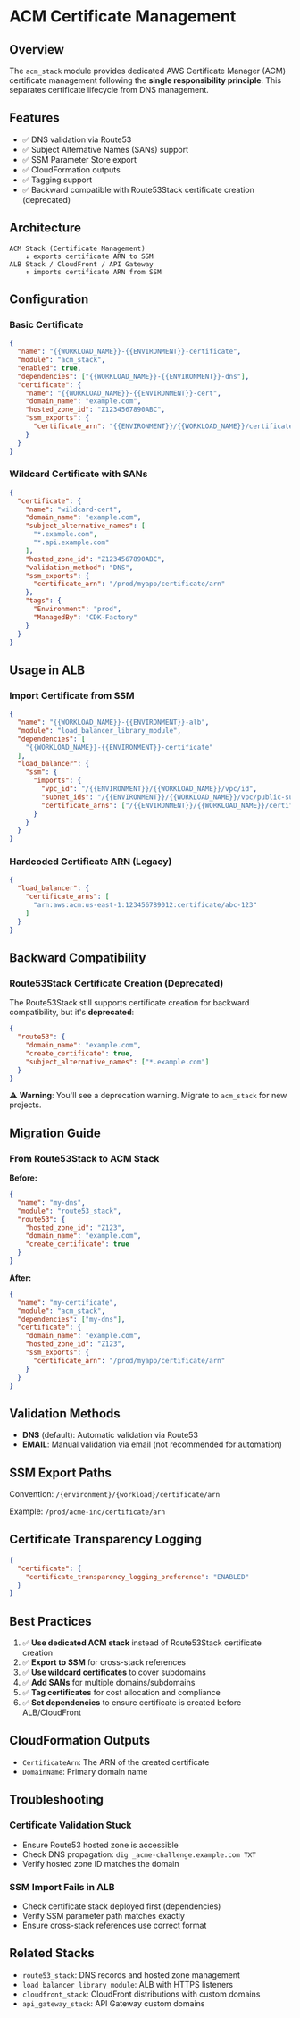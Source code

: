 # ACM Certificate Management

## Overview

The `acm_stack` module provides dedicated AWS Certificate Manager (ACM) certificate management following the **single responsibility principle**. This separates certificate lifecycle from DNS management.

## Features

- ✅ DNS validation via Route53
- ✅ Subject Alternative Names (SANs) support
- ✅ SSM Parameter Store export
- ✅ CloudFormation outputs
- ✅ Tagging support
- ✅ Backward compatible with Route53Stack certificate creation (deprecated)

## Architecture

```
ACM Stack (Certificate Management)
    ↓ exports certificate ARN to SSM
ALB Stack / CloudFront / API Gateway
    ↑ imports certificate ARN from SSM
```

## Configuration

### Basic Certificate

```json
{
  "name": "{{WORKLOAD_NAME}}-{{ENVIRONMENT}}-certificate",
  "module": "acm_stack",
  "enabled": true,
  "dependencies": ["{{WORKLOAD_NAME}}-{{ENVIRONMENT}}-dns"],
  "certificate": {
    "name": "{{WORKLOAD_NAME}}-{{ENVIRONMENT}}-cert",
    "domain_name": "example.com",
    "hosted_zone_id": "Z1234567890ABC",
    "ssm_exports": {
      "certificate_arn": "{{ENVIRONMENT}}/{{WORKLOAD_NAME}}/certificate/arn"
    }
  }
}
```

### Wildcard Certificate with SANs

```json
{
  "certificate": {
    "name": "wildcard-cert",
    "domain_name": "example.com",
    "subject_alternative_names": [
      "*.example.com",
      "*.api.example.com"
    ],
    "hosted_zone_id": "Z1234567890ABC",
    "validation_method": "DNS",
    "ssm_exports": {
      "certificate_arn": "/prod/myapp/certificate/arn"
    },
    "tags": {
      "Environment": "prod",
      "ManagedBy": "CDK-Factory"
    }
  }
}
```

## Usage in ALB

### Import Certificate from SSM

```json
{
  "name": "{{WORKLOAD_NAME}}-{{ENVIRONMENT}}-alb",
  "module": "load_balancer_library_module",
  "dependencies": [
    "{{WORKLOAD_NAME}}-{{ENVIRONMENT}}-certificate"
  ],
  "load_balancer": {
    "ssm": {
      "imports": {
        "vpc_id": "/{{ENVIRONMENT}}/{{WORKLOAD_NAME}}/vpc/id",
        "subnet_ids": "/{{ENVIRONMENT}}/{{WORKLOAD_NAME}}/vpc/public-subnet-ids",
        "certificate_arns": ["/{{ENVIRONMENT}}/{{WORKLOAD_NAME}}/certificate/arn"]
      }
    }
  }
}
```

### Hardcoded Certificate ARN (Legacy)

```json
{
  "load_balancer": {
    "certificate_arns": [
      "arn:aws:acm:us-east-1:123456789012:certificate/abc-123"
    ]
  }
}
```

## Backward Compatibility

### Route53Stack Certificate Creation (Deprecated)

The Route53Stack still supports certificate creation for backward compatibility, but it's **deprecated**:

```json
{
  "route53": {
    "domain_name": "example.com",
    "create_certificate": true,
    "subject_alternative_names": ["*.example.com"]
  }
}
```

⚠️ **Warning**: You'll see a deprecation warning. Migrate to `acm_stack` for new projects.

## Migration Guide

### From Route53Stack to ACM Stack

**Before:**
```json
{
  "name": "my-dns",
  "module": "route53_stack",
  "route53": {
    "hosted_zone_id": "Z123",
    "domain_name": "example.com",
    "create_certificate": true
  }
}
```

**After:**
```json
{
  "name": "my-certificate",
  "module": "acm_stack",
  "dependencies": ["my-dns"],
  "certificate": {
    "domain_name": "example.com",
    "hosted_zone_id": "Z123",
    "ssm_exports": {
      "certificate_arn": "/prod/myapp/certificate/arn"
    }
  }
}
```

## Validation Methods

- **DNS** (default): Automatic validation via Route53
- **EMAIL**: Manual validation via email (not recommended for automation)

## SSM Export Paths

Convention: `/{environment}/{workload}/certificate/arn`

Example: `/prod/acme-inc/certificate/arn`

## Certificate Transparency Logging

```json
{
  "certificate": {
    "certificate_transparency_logging_preference": "ENABLED"
  }
}
```

## Best Practices

1. ✅ **Use dedicated ACM stack** instead of Route53Stack certificate creation
2. ✅ **Export to SSM** for cross-stack references
3. ✅ **Use wildcard certificates** to cover subdomains
4. ✅ **Add SANs** for multiple domains/subdomains
5. ✅ **Tag certificates** for cost allocation and compliance
6. ✅ **Set dependencies** to ensure certificate is created before ALB/CloudFront

## CloudFormation Outputs

- `CertificateArn`: The ARN of the created certificate
- `DomainName`: Primary domain name

## Troubleshooting

### Certificate Validation Stuck

- Ensure Route53 hosted zone is accessible
- Check DNS propagation: `dig _acme-challenge.example.com TXT`
- Verify hosted zone ID matches the domain

### SSM Import Fails in ALB

- Check certificate stack deployed first (dependencies)
- Verify SSM parameter path matches exactly
- Ensure cross-stack references use correct format

## Related Stacks

- `route53_stack`: DNS records and hosted zone management
- `load_balancer_library_module`: ALB with HTTPS listeners
- `cloudfront_stack`: CloudFront distributions with custom domains
- `api_gateway_stack`: API Gateway custom domains
